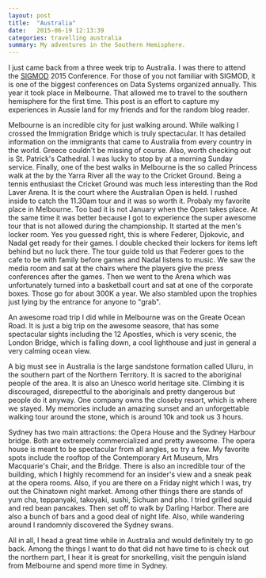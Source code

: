 ```yaml
---
layout: post
title:  "Australia"
date:   2015-06-19 12:13:39
categories: travelling australia
summary: My adventures in the Southern Hemisphere.
---
```



I just came back from a three week trip to Australia. I was there to attend the [SIGMOD] 2015 Conference. For those of you not familiar with SIGMOD, it is one of the biggest conferences on Data Systems organized annually. This year it took place in Melbourne. That allowed me to travel to the southern hemisphere for the first time. This post is an effort to capture my experiences in Aussie land for my friends and for the random blog reader.

<!-- ![Kangaroos at the Melbourne Zoo]({{ site.baseurl }}/assets/kangaroos.jpg) -->

<!-- Melbourne Must sees.  -->
Melbourne is an incredible city for just walking around. While walking I crossed the Immigration Bridge which is truly spectacular. It has detailed information on the immigrants that came to Australia from every country in the world. Greece couldn't be missing of course. Also, worth checking out is St. Patrick's Cathedral. I was lucky to stop by at a morning Sunday service. Finally, one of the best walks in Melbourne is the so called Princess walk at the by the Yarra River all the way to the Cricket Ground. Being a tennis enthusiast the Cricket Ground was much less interesting than the Rod Laver Arena. It is the court where the Australian Open is held. I rushed inside to catch the 11.30am tour and it was so worth it. Probaly my favorite place in Melbourne. Too bad it is not January when the Open takes place. At the same time it was better because I got to experience the super awesome tour that is not allowed during the championship. It started at the men's locker room. Yes you guessed right, this is where Federer, Djokovic, and Nadal get ready for their games. I double checked their lockers for items left behind but no luck there. The tour guide told us that Federer goes to the cafe to be with family before games and Nadal listens to music. We saw the media room and sat at the chairs where the players give the press conferences after the games. Then we went to the Arena which was unfortunately turned into a basketball court and sat at one of the corporate boxes. Those go for about 300K a year. We also stambled upon the trophies just lying by the entrance for anyone to "grab".

<!-- Great Ocean Road. -->
An awesome road trip I did while in Melbourne was on the Greate Ocean Road. It is just a big trip on the awesome seasore, that has some spectacular sights including the 12 Apostles, which is very scenic, the London Bridge, which is falling down, a cool lighthouse and just in general a very calming ocean view.

<!-- Uluru -->
A big must see in Australia is the large sandstone formation called Uluru, in the southern part of the Northern Territory. It is sacred to the aboriginal people of the area. It is also an Unesco world heritage site. Climbing it is discouraged, disrepectful to the aboriginals and pretty dangerous but people do it anyway. One company owns the closeby resort, which is where we stayed. My memories include an amazing sunset and an unforgettable walking tour around the stone, which is around 10k and took us 3 hours.

<!-- Sydney must sees.  -->
Sydney has two main attractions: the Opera House and the Sydney Harbour bridge. Both are extremely commercialized and pretty awesome. The opera house is meant to be spectacular from all angles, so try a few. My favorite spots include the rooftop of the Contemporary Art Museum, Mrs Macquarie's Chair, and the Bridge. There is also an incredible tour of the building, which I highly recommend for an insider's view and a sneak peak at the opera rooms. Also, if you are there on a Friday night which I was, try out the Chinatown night market. Among other things there are stands of yum cha, teppanyaki, takoyaki, sushi, Sichuan and pho. I tried grilled squid and red bean pancakes. Then set off to walk by Darling Harbor. There are also a bunch of bars and a good deal of night life. Also, while wandering around I randomnly discovered the Sydney swans.

<!-- Future visit. -->
All in all, I head a great time while in Australia and would definitely try to go back. Among the things I want to do that did not have time to is check out the northern part, I hear it is great for snorkelling, visit the penguin island from Melbourne and spend more time in Sydney.


[N2]:      http://n2extremegelato.com.au/
[SIGMOD]:  http://www.sigmod2015.org/
